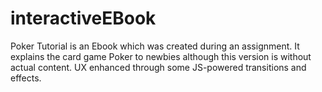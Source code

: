 interactiveEBook
================

Poker Tutorial is an Ebook which was created during an assignment. It explains the card game Poker to newbies although this version is without actual content. UX enhanced through some JS-powered transitions and effects.

